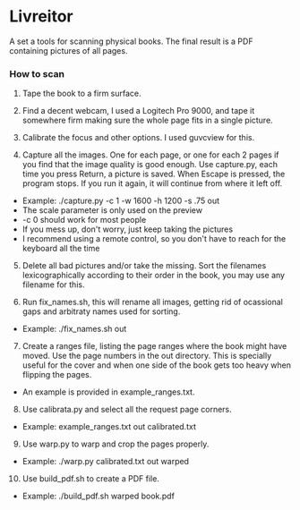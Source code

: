 Livreitor
======

A set a tools for scanning physical books.
The final result is a PDF containing pictures of all pages.

### How to scan

1. Tape the book to a firm surface.

2. Find a decent webcam, I used a Logitech Pro 9000, and tape it somewhere firm
making sure the whole page fits in a single picture.

3. Calibrate the focus and other options. I used guvcview for this.

4. Capture all the images. One for each page, or one for each 2 pages if you find that the image quality is good enough.  Use capture.py, each time you press Return, a picture is saved. When Escape is pressed, the program stops. If you run it again, it will continue from where it left off.
- Example: ./capture.py -c 1 -w 1600 -h 1200 -s .75 out
- The scale parameter is only used on the preview
- -c 0 should work for most people
- If you mess up, don't worry, just keep taking the pictures
- I recommend using a remote control, so you don't have to reach for the keyboard all the time

5. Delete all bad pictures and/or take the missing. Sort the filenames lexicographically according to their order in the book, you may use any filename for this.

6. Run fix_names.sh, this will rename all images, getting rid of ocassional gaps and arbitraty names used for sorting.
- Example: ./fix_names.sh out

7. Create a ranges file, listing the page ranges where the book might have moved. Use the page numbers in the out directory. This is specially useful for the cover and when one side of the book gets too heavy when flipping the pages.
- An example is provided in example_ranges.txt.

8. Use calibrata.py and select all the request page corners.
- Example: example_ranges.txt out calibrated.txt

9. Use warp.py to warp and crop the pages properly.
- Example: ./warp.py calibrated.txt out warped

10. Use build_pdf.sh to create a PDF file.
- Example: ./build_pdf.sh warped book.pdf
